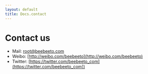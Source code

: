 ```yaml
---
layout: default
title: Docs.contact
---
```


# Contact us

- Mail: root@beebeeto.com
- Weibo: [http://weibo.com/beebeeto](http://weibo.com/beebeeto)
- Twitter: [https://twitter.com/beebeeto_com](https://twitter.com/beebeeto_com])
